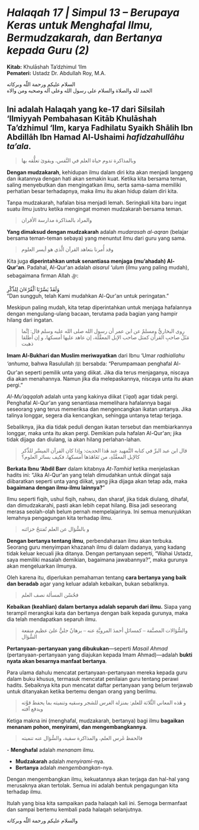 # *Halaqah 17 | Simpul 13 – Berupaya Keras untuk Menghafal Ilmu, Bermudzakarah, dan Bertanya kepada Guru (2)*
**Kitab:** Khulāshah Ta’dzhimul ‘Ilm  
**Pemateri:** Ustadz Dr. Abdullah Roy, M.A.  

<span dir="rtl" style="text-align:right; font-family:'Scheherazade',serif;">السلام عليكم ورحمة اللّه وبركاته</span>  
<span dir="rtl" style="text-align:right; font-family:'Scheherazade',serif;">الحمد لله والصلاة والسلام على رسول الله وعلى آله وصحبه ومن والاه</span>  

<span style="text-align:justify;">Ini adalah Halaqah yang ke-17 dari Silsilah ‘Ilmiyyah Pembahasan Kitāb Khulāshah Ta’dzhimul ‘Ilm, karya Fadhilatu Syaikh Shālih Ibn Abdillāh Ibn Hamad Al-Ushaimi *hafidzahullāhu ta’ala*.</span>  
---

> <span dir="rtl" style="text-align:right; font-family:'Scheherazade',serif;">وبالمذاكرة تدوم حياة العلم في النَّفس، ويقوىٰ تعلُّقه بها</span>  

<span style="text-align:justify;">**Dengan mudzakarah**, kehidupan ilmu dalam diri kita akan menjadi langgeng dan ikatannya dengan hati akan semakin kuat. Ketika kita bersama teman, saling menyebutkan dan mengingatkan ilmu, serta sama-sama memiliki perhatian besar terhadapnya, maka ilmu itu akan hidup dalam diri kita.</span>  

<span style="text-align:justify;">Tanpa mudzakarah, hafalan bisa menjadi lemah. Seringkali kita baru ingat suatu ilmu justru ketika mengingat momen mudzakarah bersama teman.</span>  

> <span dir="rtl" style="text-align:right; font-family:'Scheherazade',serif;">والمراد بالمذاكرة مدارسة الأقران</span>  

<span style="text-align:justify;">**Yang dimaksud dengan mudzakarah** adalah *mudarasah al-aqran* (belajar bersama teman-teman sebaya) yang menuntut ilmu dari guru yang sama.</span>  

> <span dir="rtl" style="text-align:right; font-family:'Scheherazade',serif;">وقد أُمرنا بتعاهد القرآن الَّذي هو أيسر العلوم</span>  

<span style="text-align:justify;">Kita juga **diperintahkan untuk senantiasa menjaga (mu’ahadah) Al-Qur'an**. Padahal, Al-Qur'an adalah *aisarul ‘ulum* (ilmu yang paling mudah), sebagaimana firman Allah ﷻ:</span>  

<span dir="rtl" style="text-align:right; font-family:'Scheherazade',serif;">وَلَقَدْ يَسَّرْنَا ٱلْقُرْءَانَ لِلذِّكْرِ</span>  
<span style="text-align:justify;">“Dan sungguh, telah Kami mudahkan Al-Qur'an untuk peringatan.”</span>  

<span style="text-align:justify;">Meskipun paling mudah, kita tetap diperintahkan untuk menjaga hafalannya dengan mengulang-ulang bacaan, terutama pada bagian yang hampir hilang dari ingatan.</span>  

> <span dir="rtl" style="text-align:right; font-family:'Scheherazade',serif;">روى البخاريُّ ومسلمٌ عن ابن عمر أن رسول الله صلى الله عليه وسلم قال: إنَّما مَثَلُ صاحبِ القرآن كمثل صاحب الإبل المعقَّلَة، إن عاهد عليها أمسكها، و إن أطلقا ذهبت</span>  

<span style="text-align:justify;">**Imam Al-Bukhari dan Muslim meriwayatkan** dari Ibnu ‘Umar *radhiallahu ‘anhuma*, bahwa Rasulullah ﷺ bersabda: “Perumpamaan penghafal Al-Qur'an seperti pemilik unta yang diikat. Jika dia terus menjaganya, niscaya dia akan menahannya. Namun jika dia melepaskannya, niscaya unta itu akan pergi.”</span>  

<span style="text-align:justify;">*Al-Mu’aqqalah* adalah unta yang kakinya diikat (*‘iqal*) agar tidak pergi. Penghafal Al-Qur'an yang senantiasa memelihara hafalannya bagai seseorang yang terus memeriksa dan mengencangkan ikatan untanya. Jika talinya longgar, segera dia kencangkan, sehingga untanya tetap terjaga.</span>  

<span style="text-align:justify;">Sebaliknya, jika dia tidak peduli dengan ikatan tersebut dan membiarkannya longgar, maka unta itu akan pergi. Demikian pula hafalan Al-Qur'an; jika tidak dijaga dan diulang, ia akan hilang perlahan-lahan.</span>  

> <span dir="rtl" style="text-align:right; font-family:'Scheherazade',serif;">قال ابن عبد البرِّ في كتابه التَّمهيد عند هٰذا الحديث: وإذا كان القرآن الميسَّر للذِّكر كالإبل المعقَّلَةِ، من تَعَاهَدَها أمسكها، فكيف بسائر العلوم؟</span>  

<span style="text-align:justify;">**Berkata Ibnu ‘Abdil Barr** dalam kitabnya *At-Tamhid* ketika menjelaskan hadits ini: “Jika Al-Qur'an yang telah dimudahkan untuk diingat saja diibaratkan seperti unta yang diikat, yang jika dijaga akan tetap ada, maka **bagaimana dengan ilmu-ilmu lainnya?**”</span>  

<span style="text-align:justify;">Ilmu seperti fiqih, ushul fiqih, nahwu, dan sharaf, jika tidak diulang, dihafal, dan dimudzakarahi, pasti akan lebih cepat hilang. Bisa jadi seseorang merasa seolah-olah belum pernah mempelajarinya. Ini semua menunjukkan lemahnya pengagungan kita terhadap ilmu.</span>  

> <span dir="rtl" style="text-align:right; font-family:'Scheherazade',serif;">و بالسُّؤال عن العلم تُفتتحُ خزائنه</span>  

<span style="text-align:justify;">**Dengan bertanya tentang ilmu**, perbendaharaan ilmu akan terbuka. Seorang guru menyimpan khazanah ilmu di dalam dadanya, yang kadang tidak keluar kecuali jika ditanya. Dengan pertanyaan seperti, “Wahai Ustadz, saya memiliki masalah demikian, bagaimana jawabannya?”, maka gurunya akan mengeluarkan ilmunya.</span>  

<span style="text-align:justify;">Oleh karena itu, diperlukan pemahaman tentang **cara bertanya yang baik dan beradab** agar yang keluar adalah kebaikan, bukan sebaliknya.</span>  

> <span dir="rtl" style="text-align:right; font-family:'Scheherazade',serif;">فحُسْن المسألة نصف العلم</span>  

<span style="text-align:justify;">**Kebaikan (keahlian) dalam bertanya adalah separuh dari ilmu.** Siapa yang terampil merangkai kata dan bertanya dengan baik kepada gurunya, maka dia telah mendapatkan separuh ilmu.</span>  

> <span dir="rtl" style="text-align:right; font-family:'Scheherazade',serif;">والسُّؤالات المصنَّفة – كمسائلِ أحمدَ المرويَّةِ عنه – برهانٌ جليٌّ علىٰ عظيم منفعة السُّؤال</span>  

<span style="text-align:justify;">**Pertanyaan-pertanyaan yang dibukukan**—seperti *Masail Ahmad* (pertanyaan-pertanyaan yang diajukan kepada Imam Ahmad)—adalah **bukti nyata akan besarnya manfaat bertanya**.</span>  

<span style="text-align:justify;">Para ulama dahulu mencatat pertanyaan-pertanyaan mereka kepada guru dalam buku khusus, termasuk mencatat penilaian guru tentang perawi hadits. Sebaiknya kita pun mencatat daftar pertanyaan yang belum terjawab untuk ditanyakan ketika bertemu dengan orang yang berilmu.</span>  

> <span dir="rtl" style="text-align:right; font-family:'Scheherazade',serif;">و هٰذه المعاني الثَّلاثة للعلم: بمنزلة الغرس للشجر وسقيه وتنميته بما يحفظ قوَّته ويدفع آفته</span>  

<span style="text-align:justify;">Ketiga makna ini (menghafal, mudzakarah, bertanya) bagi ilmu **bagaikan menanam pohon, menyirami, dan mengembangkannya**.</span>  

> <span dir="rtl" style="text-align:right; font-family:'Scheherazade',serif;">فالحفظ غَرس العلم، والمذاكرة سقية، والسُّؤال عنه تنميته</span>  

<span style="text-align:justify;">- **Menghafal** adalah *menanam* ilmu.  
- **Mudzakarah** adalah *menyirami*-nya.  
- **Bertanya** adalah *mengembangkan*-nya.</span>  

<span style="text-align:justify;">Dengan mengembangkan ilmu, kekuatannya akan terjaga dan hal-hal yang merusaknya akan tertolak. Semua ini adalah bentuk pengagungan kita terhadap ilmu.</span>  

<span style="text-align:justify;">Itulah yang bisa kita sampaikan pada halaqah kali ini. Semoga bermanfaat dan sampai bertemu kembali pada halaqah selanjutnya.</span>  

<span dir="rtl" style="text-align:right; font-family:'Scheherazade',serif;">والسلام عليكم ورحمة اللّه وبركاته</span>
